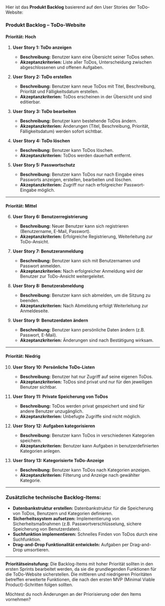 Hier ist das **Produkt Backlog** basierend auf den User Stories der ToDo-Website:

### **Produkt Backlog – ToDo-Website**

#### **Priorität: Hoch**

1. **User Story 1: ToDo anzeigen**
   - **Beschreibung:** Benutzer kann eine Übersicht seiner ToDos sehen.
   - **Akzeptanzkriterien:** Liste aller ToDos, Unterscheidung zwischen abgeschlossenen und offenen Aufgaben.

2. **User Story 2: ToDo erstellen**
   - **Beschreibung:** Benutzer kann neue ToDos mit Titel, Beschreibung, Priorität und Fälligkeitsdatum erstellen.
   - **Akzeptanzkriterien:** ToDos erscheinen in der Übersicht und sind editierbar.

3. **User Story 3: ToDo bearbeiten**
   - **Beschreibung:** Benutzer kann bestehende ToDos ändern.
   - **Akzeptanzkriterien:** Änderungen (Titel, Beschreibung, Priorität, Fälligkeitsdatum) werden sofort sichtbar.

4. **User Story 4: ToDo löschen**
   - **Beschreibung:** Benutzer kann ToDos löschen.
   - **Akzeptanzkriterien:** ToDos werden dauerhaft entfernt.

5. **User Story 5: Passwortschutz**
   - **Beschreibung:** Benutzer kann ToDos nur nach Eingabe eines Passworts anzeigen, erstellen, bearbeiten und löschen.
   - **Akzeptanzkriterien:** Zugriff nur nach erfolgreicher Passwort-Eingabe möglich.

---

#### **Priorität: Mittel**

6. **User Story 6: Benutzerregistrierung**
   - **Beschreibung:** Neuer Benutzer kann sich registrieren (Benutzername, E-Mail, Passwort).
   - **Akzeptanzkriterien:** Erfolgreiche Registrierung, Weiterleitung zur ToDo-Ansicht.

7. **User Story 7: Benutzeranmeldung**
   - **Beschreibung:** Benutzer kann sich mit Benutzernamen und Passwort anmelden.
   - **Akzeptanzkriterien:** Nach erfolgreicher Anmeldung wird der Benutzer zur ToDo-Ansicht weitergeleitet.

8. **User Story 8: Benutzerabmeldung**
   - **Beschreibung:** Benutzer kann sich abmelden, um die Sitzung zu beenden.
   - **Akzeptanzkriterien:** Nach Abmeldung erfolgt Weiterleitung zur Anmeldeseite.

9. **User Story 9: Benutzerdaten ändern**
   - **Beschreibung:** Benutzer kann persönliche Daten ändern (z.B. Passwort, E-Mail).
   - **Akzeptanzkriterien:** Änderungen sind nach Bestätigung wirksam.

---

#### **Priorität: Niedrig**

10. **User Story 10: Persönliche ToDo-Listen**
    - **Beschreibung:** Benutzer hat nur Zugriff auf seine eigenen ToDos.
    - **Akzeptanzkriterien:** ToDos sind privat und nur für den jeweiligen Benutzer sichtbar.

11. **User Story 11: Private Speicherung von ToDos**
    - **Beschreibung:** ToDos werden privat gespeichert und sind für andere Benutzer unzugänglich.
    - **Akzeptanzkriterien:** Unbefugte Zugriffe sind nicht möglich.

12. **User Story 12: Aufgaben kategorisieren**
    - **Beschreibung:** Benutzer kann ToDos in verschiedenen Kategorien speichern.
    - **Akzeptanzkriterien:** Benutzer kann Aufgaben in benutzerdefinierten Kategorien anlegen.

13. **User Story 13: Kategorisierte ToDo-Anzeige**
    - **Beschreibung:** Benutzer kann ToDos nach Kategorien anzeigen.
    - **Akzeptanzkriterien:** Filterung und Anzeige nach gewählter Kategorie.

---

### **Zusätzliche technische Backlog-Items:**
- **Datenbankstruktur erstellen:** Datenbankstruktur für die Speicherung von ToDos, Benutzern und Kategorien definieren.
- **Sicherheitssystem aufsetzen:** Implementierung von Sicherheitsmaßnahmen (z.B. Passwortverschlüsselung, sichere Speicherung von Benutzerdaten).
- **Suchfunktion implementieren:** Schnelles Finden von ToDos durch eine Suchfunktion.
- **Drag-and-Drop Funktionalität entwickeln:** Aufgaben per Drag-and-Drop umsortieren.

---

**Prioritätseinstufung:**
Die Backlog-Items mit hoher Priorität sollten in den ersten Sprints bearbeitet werden, da sie die grundlegenden Funktionen für die ToDo-Website sicherstellen. Die mittleren und niedrigeren Prioritäten betreffen erweiterte Funktionen, die nach den ersten MVP (Minimal Viable Product)-Schritten folgen sollten.

Möchtest du noch Änderungen an der Priorisierung oder den Items vornehmen?
